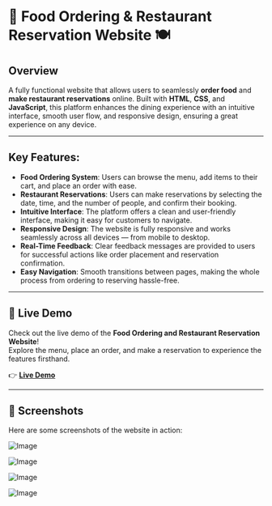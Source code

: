 # 🚀 Food Ordering & Restaurant Reservation Website 🍽️

## Overview
A fully functional website that allows users to seamlessly **order food** and **make restaurant reservations** online. Built with **HTML**, **CSS**, and **JavaScript**, this platform enhances the dining experience with an intuitive interface, smooth user flow, and responsive design, ensuring a great experience on any device.

---

## Key Features:
- **Food Ordering System**: Users can browse the menu, add items to their cart, and place an order with ease.
- **Restaurant Reservations**: Users can make reservations by selecting the date, time, and the number of people, and confirm their booking.
- **Intuitive Interface**: The platform offers a clean and user-friendly interface, making it easy for customers to navigate.
- **Responsive Design**: The website is fully responsive and works seamlessly across all devices — from mobile to desktop.
- **Real-Time Feedback**: Clear feedback messages are provided to users for successful actions like order placement and reservation confirmation.
- **Easy Navigation**: Smooth transitions between pages, making the whole process from ordering to reserving hassle-free.

---

## 🎯 Live Demo

Check out the live demo of the **Food Ordering and Restaurant Reservation Website**!  
Explore the menu, place an order, and make a reservation to experience the features firsthand.

👉 **[Live Demo](insert-demo-link)**

---

## 📸 Screenshots

Here are some screenshots of the website in action:

![Image](https://github.com/user-attachments/assets/4dc831ef-419c-4602-ad32-d1bd33029b1c)

![Image](https://github.com/user-attachments/assets/11625f0a-2c3f-4bd4-bde5-0d38e26d6724)

![Image](https://github.com/user-attachments/assets/b2fddaed-eab9-4e78-aff0-7c06610eb84d)

![Image](https://github.com/user-attachments/assets/234b2e14-a16f-4616-9336-4770ed23dadd)
